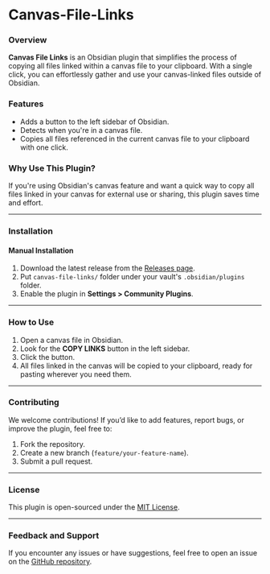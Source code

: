 # Canvas-File-Links

### Overview
**Canvas File Links** is an Obsidian plugin that simplifies the process of copying all files linked within a canvas file to your clipboard. With a single click, you can effortlessly gather and use your canvas-linked files outside of Obsidian.

### Features
- Adds a button to the left sidebar of Obsidian.
- Detects when you're in a canvas file.
- Copies all files referenced in the current canvas file to your clipboard with one click.

### Why Use This Plugin?
If you're using Obsidian's canvas feature and want a quick way to copy all files linked in your canvas for external use or sharing, this plugin saves time and effort.

---

### Installation

#### Manual Installation
1. Download the latest release from the [Releases page](https://github.com/CoKayne/Canvas-File-Links/releases/).
2. Put `canvas-file-links/` folder under your vault's `.obsidian/plugins` folder.
3. Enable the plugin in **Settings > Community Plugins**.

---

### How to Use
1. Open a canvas file in Obsidian.
2. Look for the **COPY LINKS** button in the left sidebar.
3. Click the button.
4. All files linked in the canvas will be copied to your clipboard, ready for pasting wherever you need them.

---

### Contributing
We welcome contributions! If you’d like to add features, report bugs, or improve the plugin, feel free to:
1. Fork the repository.
2. Create a new branch (`feature/your-feature-name`).
3. Submit a pull request.

---

### License
This plugin is open-sourced under the [MIT License](LICENSE).

---

### Feedback and Support
If you encounter any issues or have suggestions, feel free to open an issue on the [GitHub repository](#).
